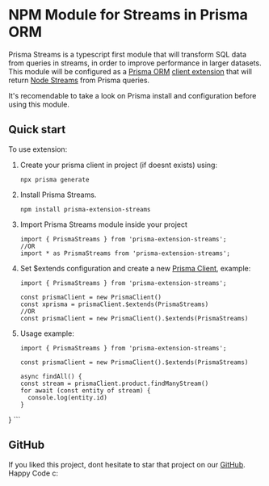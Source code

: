 # NPM Module for Streams in Prisma ORM 

Prisma Streams is a typescript first module that will transform SQL data from queries in streams, in order to improve performance in larger datasets. This module will be configured as a [Prisma ORM](https://www.prisma.io) [client extension](https://www.prisma.io/docs/concepts/components/prisma-client/client-extensions/shared-extensions) that will return [Node Streams](https://nodejs.org/api/stream.html) from Prisma queries.


It's recomendable to take a look on Prisma install and configuration before using this module.

## Quick start

To use extension:

1. Create your prisma client in project (if doesnt exists) using:
    ```
    npx prisma generate
    ```
1. Install Prisma Streams.
    ```
    npm install prisma-extension-streams
    ```
1. Import Prisma Streams module inside your project
    ```
    import { PrismaStreams } from 'prisma-extension-streams';
    //OR
    import * as PrismaStreams from 'prisma-extension-streams';
    ```
1. Set $extends configuration and create a new [Prisma Client](https://www.prisma.io/docs/concepts/components/prisma-client), example:
    ```
    import { PrismaStreams } from 'prisma-extension-streams';

    const prismaClient = new PrismaClient()
    const xprisma = prismaClient.$extends(PrismaStreams)
    //OR
    const prismaClient = new PrismaClient().$extends(PrismaStreams)
    ```

1. Usage example:
    ```
    import { PrismaStreams } from 'prisma-extension-streams';

    const prismaClient = new PrismaClient().$extends(PrismaStreams)

    async findAll() {
    const stream = prismaClient.product.findManyStream()
    for await (const entity of stream) {
      console.log(entity.id)
    }
  }
    ```

## GitHub

If you liked this project, dont hesitate to star that project on our [GitHub](https://github.com/GabSnow24/prisma-extension-streams). Happy Code c:

